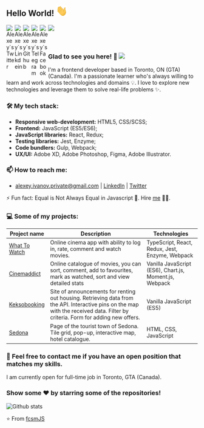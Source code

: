 ## Hello World! <img src="https://raw.githubusercontent.com/fcsmJS/fcsmJS/master/gifs/Hi.gif" width="30px"></h2>

<a href="https://twitter.com/alessio_gio">
  <img align="left" alt="Alexey`s Twitter" width="22px" src="https://cdn.jsdelivr.net/npm/simple-icons@v3/icons/twitter.svg" />
</a>
<a href="https://www.linkedin.com/in/alexey-ivanov-fcsmJS/">
  <img align="left" alt="Alexey`s Linkdein" width="22px" src="https://cdn.jsdelivr.net/npm/simple-icons@v3/icons/linkedin.svg" />
</a>
<a href="https://github.com/fcsmJS">
  <img align="left" alt="Alexey`s Github" width="22px" src="https://cdn.jsdelivr.net/npm/simple-icons@v3/icons/github.svg" />
</a>
<a href="https://t.me/fcsm_js_">
  <img align="left" alt="Alexey`s Telegram" width="22px" src="https://cdn.jsdelivr.net/npm/simple-icons@v3/icons/telegram.svg" />
</a>
<a href="https://www.facebook.com/alexey.ivanov.private/">
  <img align="left" alt="Alexey`s Facebook" width="22px" src="https://cdn.jsdelivr.net/npm/simple-icons@v3/icons/facebook.svg" />
</a>

![](https://www.codewars.com/users/fcsmJS/badges/micro)

<br />

### Glad to see you here! 🤩 ![](https://visitor-badge.glitch.me/badge?page_id=fcsmJS.fcsmJS)

I'm a frontend developer based in Toronto, ON (GTA) (Canada). I'm a passionate learner who's always willing to learn and work across technologies and domains 💡. I love to explore new technologies and leverage them to solve real-life problems ✨.

### 🛠 My tech stack:

- **Responsive web-development:** HTML5, CSS/SCSS;
- **Frontend:** JavaScript (ES5/ES6);
- **JavaScript libraries:** React, Redux;
- **Testing libraries:** Jest, Enzyme;
- **Code bundlers:** Gulp, Webpack;
- **UX/UI:** Adobe XD, Adobe Photoshop, Figma, Adobe Illustrator.

### 📫 How to reach me:
- alexey.ivanov.private@gmail.com | [LinkedIn](https://www.linkedin.com/in/alexey-ivanov-fcsmJS) | [Twitter](https://twitter.com/alessio_gio)

⚡ Fun fact: Equal is Not Always Equal in Javascript 🤣. Hire [me](mailto:alexey.ivanov.private@gmail.com?Subject=Hello%20Alexey) 👨‍💻.

### 💻 Some of my projects:

| Project name        | Description          | Technologies  |
| ------------- | ------------- | ----- |
| [What To Watch](https://github.com/fcsmJS/what-to-watch) | Online cinema app with ability to log in, rate, comment and watch movies. | TypeScript, React, Redux, Jest, Enzyme, Webpack |
| [Cinemaddict](https://github.com/fcsmJS/cinemaddict) | Online catalogue of movies, you can sort, comment, add to favourites, mark as watched, sort and view detailed stats  | Vanilla JavaScript (ES6), Chart.js, Moment.js, Webpack |
| [Keksobooking](https://github.com/fcsmJS/keksobooking) | Site of announcements for renting out housing. Retrieving data from the API. Interactive pins on the map with the received data. Filter by criteria. Form for adding new offers.  | Vanilla JavaScript (ES5) |
| [Sedona](https://github.com/fcsmJS/sedona) | Page of the tourist town of Sedona. Tile grid, pop-up, interactive map, hotel catalogue. | HTML, CSS, JavaScript |

### 💌 Feel free to contact me if you have an open position that matches my skills. 

I am currently open for full-time job in Toronto, GTA (Canada).

### Show some ❤️ by starring some of the repositories!

![Github stats](https://github-readme-stats.vercel.app/api?username=fcsmJS&show_icons=true&hide_border=true)

⭐️ From [fcsmJS](https://github.com/fcsmJS)
